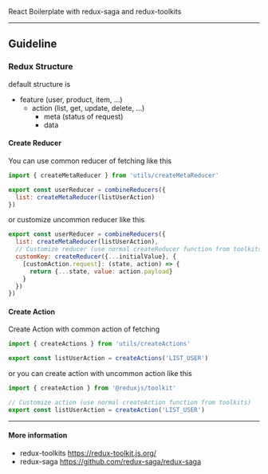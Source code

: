 React Boilerplate with redux-saga and redux-toolkits

---

## Guideline

### Redux Structure
default structure is 
- feature (user, product, item, ...)
  - action (list, get, update, delete, ...)
    - meta (status of request)
    - data

#### Create Reducer
You can use common reducer of fetching like this
```js 
import { createMetaReducer } from 'utils/createMetaReducer'

export const userReducer = combineReducers({
  list: createMetaReducer(listUserAction)
})
```

or customize uncommon reducer like this
```js
export const userReducer = combineReducers({
  list: createMetaReducer(listUserAction),
  // Customize reducer (use normal createReducer function from toolkits)
  customKey: createReducer({...initialValue}, {
    [customAction.request]: (state, action) => {
      return {...state, value: action.payload}
    }
  })
})
```

#### Create Action
Create Action with common action of fetching
```js
import { createActions } from 'utils/createActions'

export const listUserAction = createActions('LIST_USER')
```

or you can create action with uncommon action like this
```js
import { createAction } from '@reduxjs/toolkit'

// Customize action (use normal createAction function from toolkits)
export const listUserAction = createAction('LIST_USER')
```

---
#### More information
- redux-toolkits https://redux-toolkit.js.org/
- redux-saga https://github.com/redux-saga/redux-saga